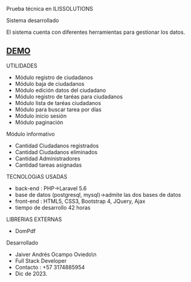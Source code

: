 Prueba técnica en ILISSOLUTIONS

Sistema desarrollado

El sistema cuenta con diferentes herramientas para gestionar los datos.

## <a href="https://youtu.be/jh4rGwvGEAU" target="_blank">DEMO</a>

UTILIDADES
* Módulo registro de ciudadanos
* Módulo baja de ciudadanos
* Módulo edición datos del ciudadano
* Módulo registro de taréas para ciudadanos
* Módulo lista de taréas ciudadanos
* Módulo para buscar tarea por días
* Módulo inicio sesión
* Módulo paginación

Módulo informativo
* Cantidad Ciudadanos registrados
* Cantidad Ciudadanos eliminados
* Cantidad Administradores
* Cantidad tareas asignadas

TECNOLOGíAS USADAS
* back-end : PHP->Laravel 5.6
* base de datos (postgresql, mysql)->admite las dos bases de datos
* front-end : HTML5, CSS3, Bootstrap 4, JQuery, Ajax
* tiempo de desarrollo 42 horas


LIBRERIAS EXTERNAS
* DomPdf

Desarrollado

* Jaiver Andrés Ocampo Oviedo\n
* Full Stack Developer
* Contacto : +57 3174885954
* Dic de 2023.